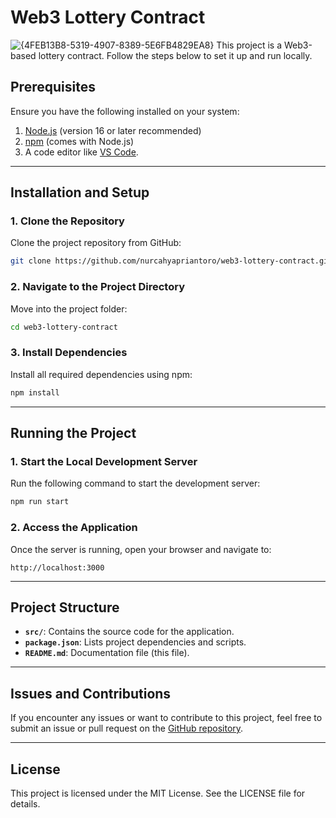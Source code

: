 # Web3 Lottery Contract
![{4FEB13B8-5319-4907-8389-5E6FB4829EA8}](https://github.com/user-attachments/assets/01b8f696-e9be-47ef-a604-fde6b758881c)
This project is a Web3-based lottery contract. Follow the steps below to set it up and run locally.

## Prerequisites

Ensure you have the following installed on your system:

1. [Node.js](https://nodejs.org/) (version 16 or later recommended)
2. [npm](https://www.npmjs.com/) (comes with Node.js)
3. A code editor like [VS Code](https://code.visualstudio.com/).

---

## Installation and Setup

### 1. Clone the Repository

Clone the project repository from GitHub:
```bash
git clone https://github.com/nurcahyapriantoro/web3-lottery-contract.git
```

### 2. Navigate to the Project Directory

Move into the project folder:
```bash
cd web3-lottery-contract
```

### 3. Install Dependencies

Install all required dependencies using npm:
```bash
npm install
```

---

## Running the Project

### 1. Start the Local Development Server

Run the following command to start the development server:
```bash
npm run start
```

### 2. Access the Application

Once the server is running, open your browser and navigate to:
```
http://localhost:3000
```

---

## Project Structure

- **`src/`**: Contains the source code for the application.
- **`package.json`**: Lists project dependencies and scripts.
- **`README.md`**: Documentation file (this file).

---

## Issues and Contributions

If you encounter any issues or want to contribute to this project, feel free to submit an issue or pull request on the [GitHub repository](https://github.com/nurcahyapriantoro/web3-lottery-contract).

---

## License

This project is licensed under the MIT License. See the LICENSE file for details.



